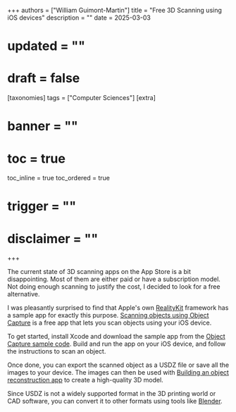 +++
authors = ["William Guimont-Martin"]
title = "Free 3D Scanning using iOS devices"
description = ""
date = 2025-03-03
# updated = ""
# draft = false
[taxonomies]
tags = ["Computer Sciences"]
[extra]
# banner = ""
# toc = true
toc_inline = true
toc_ordered = true
# trigger = ""
# disclaimer = ""
+++

The current state of 3D scanning apps on the App Store is a bit disappointing.
Most of them are either paid or have a subscription model.
Not doing enough scanning to justify the cost, I decided to look for a free alternative.

I was pleasantly surprised to find that Apple's own [RealityKit](https://developer.apple.com/documentation/realitykit) framework has a sample app for exactly this purpose.
[Scanning objects using Object Capture](https://developer.apple.com/documentation/realitykit/scanning-objects-using-object-capture) is a free app that lets you scan objects using your iOS device.

To get started, install Xcode and download the sample app from the [Object Capture sample code](https://developer.apple.com/documentation/realitykit/scanning-objects-using-object-capture).
Build and run the app on your iOS device, and follow the instructions to scan an object.

Once done, you can export the scanned object as a USDZ file or save all the images to your device.
The images can then be used with [Building an object reconstruction app](https://developer.apple.com/documentation/realitykit/building-an-object-reconstruction-app) to create a high-quality 3D model.

Since USDZ is not a widely supported format in the 3D printing world or CAD software, you can convert it to other formats using tools like [Blender](https://www.blender.org/).